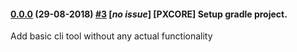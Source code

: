 #### [0.0.0](https://bitbucket.pibenchmark.com/projects/PXPLAT/repos/deployment-tool/browse?at=refs%2Ftags%2Fv0.0.0) (29-08-2018) [#3](https://bitbucket.pibenchmark.com/projects/PXPLAT/repos/deployment-tool/pull-requests/3/overview) [*no issue*] [PXCORE] Setup gradle project.

Add basic cli tool without any actual functionality

